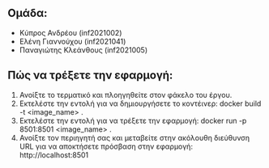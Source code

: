 ## Ομάδα:

- Κύπρος Ανδρέου (inf2021002)
- Ελένη Γιαννούχου (inf2021041)
- Παναγιώτης Κλεάνθους (inf2021005)

## Πώς να τρέξετε την εφαρμογή:
1. Ανοίξτε το τερματικό και πλοηγηθείτε στον φάκελο του έργου.
2. Εκτελέστε την εντολή για να δημιουργήσετε το κοντέινερ: docker build -t <image_name> .
3. Εκτελέστε την εντολή για να τρέξετε την εφαρμογή: docker run -p 8501:8501 <image_name> .
4. Ανοίξτε τον περιηγητή σας και μεταβείτε στην ακόλουθη διεύθυνση URL για να αποκτήσετε πρόσβαση στην εφαρμογή: http://localhost:8501
